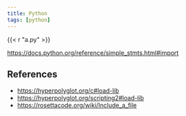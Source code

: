 ```yaml
---
title: Python
tags: [python]
---
```


{{< r "a.py" >}}

<https://docs.python.org/reference/simple_stmts.html#import>

## References

- <https://hyperpolyglot.org/c#load-lib>
- <https://hyperpolyglot.org/scripting2#load-lib>
- <https://rosettacode.org/wiki/Include_a_file>
